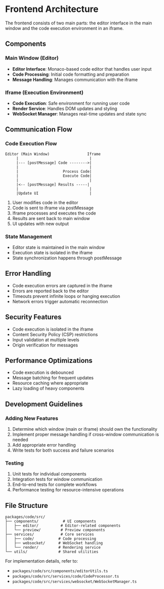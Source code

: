 # Frontend Architecture

The frontend consists of two main parts: the editor interface in the main window and the code execution environment in an iframe.

## Components

### Main Window (Editor)

- **Editor Interface**: Monaco-based code editor that handles user input
- **Code Processing**: Initial code formatting and preparation
- **Message Handling**: Manages communication with the iframe

### Iframe (Execution Environment)

- **Code Execution**: Safe environment for running user code
- **Render Service**: Handles DOM updates and styling
- **WebSocket Manager**: Manages real-time updates and state sync

## Communication Flow

### Code Execution Flow

```
Editor (Main Window)                 Iframe
     |                                |
     |--- [postMessage] Code -------->|
     |                                |
     |                    Process Code|
     |                    Execute Code|
     |                                |
     |<-- [postMessage] Results -----|
     |                                |
     |Update UI                       |
```

1. User modifies code in the editor
2. Code is sent to iframe via postMessage
3. Iframe processes and executes the code
4. Results are sent back to main window
5. UI updates with new output

### State Management

- Editor state is maintained in the main window
- Execution state is isolated in the iframe
- State synchronization happens through postMessage

## Error Handling

- Code execution errors are captured in the iframe
- Errors are reported back to the editor
- Timeouts prevent infinite loops or hanging execution
- Network errors trigger automatic reconnection

## Security Features

- Code execution is isolated in the iframe
- Content Security Policy (CSP) restrictions
- Input validation at multiple levels
- Origin verification for messages

## Performance Optimizations

- Code execution is debounced
- Message batching for frequent updates
- Resource caching where appropriate
- Lazy loading of heavy components

## Development Guidelines

### Adding New Features

1. Determine which window (main or iframe) should own the functionality
2. Implement proper message handling if cross-window communication is needed
3. Add appropriate error handling
4. Write tests for both success and failure scenarios

### Testing

1. Unit tests for individual components
2. Integration tests for window communication
3. End-to-end tests for complete workflows
4. Performance testing for resource-intensive operations

## File Structure

```
packages/code/src/
├── components/           # UI components
│   ├── editor/          # Editor-related components
│   └── preview/         # Preview components
├── services/            # Core services
│   ├── code/           # Code processing
│   ├── websocket/      # WebSocket handling
│   └── render/         # Rendering service
└── utils/              # Shared utilities
```

For implementation details, refer to:
- `packages/code/src/components/editorUtils.ts`
- `packages/code/src/services/code/CodeProcessor.ts`
- `packages/code/src/services/websocket/WebSocketManager.ts`
